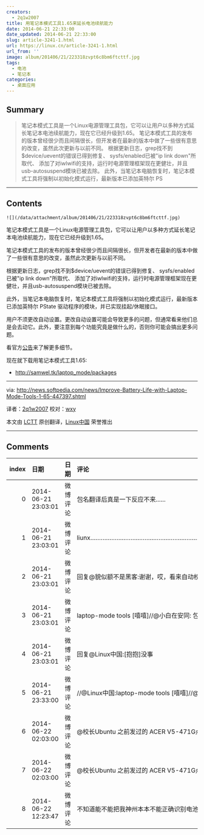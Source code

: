 ```yaml
---
creators:
  - 2q1w2007
title: 用笔记本模式工具1.65来延长电池续航能力
date: 2014-06-21 22:33:00
date_updated: 2014-06-21 22:33:00
slug: article-3241-1.html
url: https://linux.cn/article-3241-1.html
url_from: ''
image: album/201406/21/223318zvpt6c8bm6ftcttf.jpg
tags:
  - 电池
  - 笔记本
categories:
  - 桌面应用
---
```


## Summary

> 笔记本模式工具是一个Linux电源管理工具包，它可以让用户以多种方式延长笔记本电池续航能力，现在它已经升级到1.65。 笔记本模式工具的发布的版本曾经很少而且间隔很长，但开发者在最新的版本中做了一些很有意思的改变，虽然此次更新与以前不同。 根据更新日志，grep找不到$device/uevent的错误已得到修复、 sysfs/enabled已被&quot;ip link down&quot;所取代、 添加了对iwlwifi的支持，运行时电源管理框架现在更健壮，并且usb-autosuspend模块已被去除。 此外，当笔记本电脑恢复时，笔记本模式工具将强制以初始化模式运行，最新版本已添加英特尔 PS

***

<!-- more -->

## Contents

`![](/data/attachment/album/201406/21/223318zvpt6c8bm6ftcttf.jpg)`

笔记本模式工具是一个Linux电源管理工具包，它可以让用户以多种方式延长笔记本电池续航能力，现在它已经升级到1.65。

笔记本模式工具的发布的版本曾经很少而且间隔很长，但开发者在最新的版本中做了一些很有意思的改变，虽然此次更新与以前不同。

根据更新日志，grep找不到$device/uevent的错误已得到修复、 sysfs/enabled已被"ip link down"所取代、 添加了对iwlwifi的支持，运行时电源管理框架现在更健壮，并且usb-autosuspend模块已被去除。

此外，当笔记本电脑恢复时，笔记本模式工具将强制以初始化模式运行，最新版本已添加英特尔 PState 驱动程序的模块，并已实现挂起/休眠接口。

用户不须更改自动设置。更改自动设置可能会导致更多的问题，但通常看来他们总是会去动它。此外，要注意到每个功能究竟是做什么的，否则你可能会搞出更多问题。

看官方[公告](https://launchpad.net/laptop-mode-tools/+announcement/12779)来了解更多细节。

现在就下载用笔记本模式工具1.65:

* <http://samwel.tk/laptop_mode/packages>

---

via: <http://news.softpedia.com/news/Improve-Battery-Life-with-Laptop-Mode-Tools-1-65-447397.shtml>

译者：[2q1w2007](https://github.com/2q1w2007) 校对：[wxy](https://github.com/wxy)

本文由 [LCTT](https://github.com/LCTT/TranslateProject) 原创翻译，[Linux中国](https://linux.cn/) 荣誉推出

***

## Comments

|   index | 日期                | 日期     | 评论                                                                                  |
|--------:|:--------------------|:---------|:--------------------------------------------------------------------------------------|
|       0 | 2014-06-21 23:03:01 | 微博评论 | 包名翻译后真是一下反应不来......                                                      |
|       1 | 2014-06-21 23:03:01 | 微博评论 | liunx…………………………………………………………………………………………………………………………………………………………………………………………………………………… |
|       2 | 2014-06-21 23:03:01 | 微博评论 | 回复@貌似额不是黑客:谢谢，哎，看来自动校对错误单词还是很有必要，我一直关了的。。      |
|       3 | 2014-06-21 23:03:01 | 微博评论 | laptop-mode tools [嘻嘻]//@小白在安同: 包名翻译后真是一下反应不来......               |
|       4 | 2014-06-21 23:03:01 | 微博评论 | 回复@Linux中国:[抱抱]没事                                                             |
|       5 | 2014-06-21 23:33:00 | 微博评论 | //@Linux中国:laptop-mode tools [嘻嘻]//@小白在安同: 包名翻译后真是一下反应不来......  |
|       6 | 2014-06-22 02:03:00 | 微博评论 | @校长Ubuntu 之前发过的 ACER V5-471G点关机后会重启的问题，安装了这个工具就好了         |
|       7 | 2014-06-22 02:03:00 | 微博评论 | @校长Ubuntu 之前发过的 ACER V5-471G点关机后会重启的问题，安装了这个工具就好了。。。   |
|       8 | 2014-06-22 12:23:47 | 微博评论 | 不知道能不能把我神州本本不能正确识别电池的问题一并解决了。                            |
